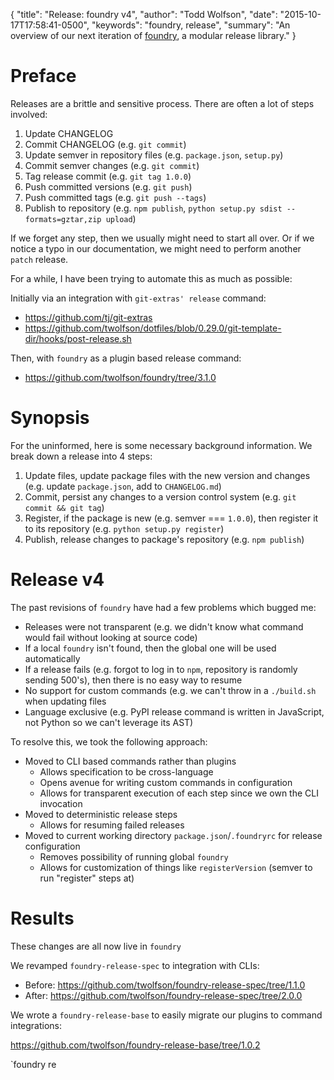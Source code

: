 {
  "title": "Release: foundry v4",
  "author": "Todd Wolfson",
  "date": "2015-10-17T17:58:41-0500",
  "keywords": "foundry, release",
  "summary": "An overview of our next iteration of [foundry](https://github.com/twolfson/foundry), a modular release library."
}

# Preface
Releases are a brittle and sensitive process. There are often a lot of steps involved:

1. Update CHANGELOG
2. Commit CHANGELOG (e.g. `git commit`)
3. Update semver in repository files (e.g. `package.json`, `setup.py`)
4. Commit semver changes (e.g. `git commit`)
5. Tag release commit (e.g. `git tag 1.0.0`)
6. Push committed versions (e.g. `git push`)
7. Push committed tags (e.g. `git push --tags`)
8. Publish to repository (e.g. `npm publish`, `python setup.py sdist --formats=gztar,zip upload`)

If we forget any step, then we usually might need to start all over. Or if we notice a typo in our documentation, we might need to perform another `patch` release.

For a while, I have been trying to automate this as much as possible:

Initially via an integration with `git-extras' release` command:

- https://github.com/tj/git-extras
- https://github.com/twolfson/dotfiles/blob/0.29.0/git-template-dir/hooks/post-release.sh

Then, with `foundry` as a plugin based release command:

- https://github.com/twolfson/foundry/tree/3.1.0

# Synopsis
For the uninformed, here is some necessary background information. We break down a release into 4 steps:

1. Update files, update package files with the new version and changes (e.g. update `package.json`, add to `CHANGELOG.md`)
2. Commit, persist any changes to a version control system (e.g. `git commit && git tag`)
3. Register, if the package is new (e.g. semver === `1.0.0`), then register it to its repository (e.g. `python setup.py register`)
4. Publish, release changes to package's repository (e.g. `npm publish`)

# Release v4
The past revisions of `foundry` have had a few problems which bugged me:

- Releases were not transparent (e.g. we didn't know what command would fail without looking at source code)
- If a local `foundry` isn't found, then the global one will be used automatically
- If a release fails (e.g. forgot to log in to `npm`, repository is randomly sending 500's), then there is no easy way to resume
- No support for custom commands (e.g. we can't throw in a `./build.sh` when updating files
- Language exclusive (e.g. PyPI release command is written in JavaScript, not Python so we can't leverage its AST)

To resolve this, we took the following approach:

- Moved to CLI based commands rather than plugins
    - Allows specification to be cross-language
    - Opens avenue for writing custom commands in configuration
    - Allows for transparent execution of each step since we own the CLI invocation
- Moved to deterministic release steps
    - Allows for resuming failed releases
- Moved to current working directory `package.json`/`.foundryrc` for release configuration
    - Removes possibility of running global `foundry`
    - Allows for customization of things like `registerVersion` (semver to run "register" steps at)

# Results
These changes are all now live in `foundry`


We revamped `foundry-release-spec` to integration with CLIs:

- Before: https://github.com/twolfson/foundry-release-spec/tree/1.1.0
- After: https://github.com/twolfson/foundry-release-spec/tree/2.0.0

We wrote a `foundry-release-base` to easily migrate our plugins to command integrations:

https://github.com/twolfson/foundry-release-base/tree/1.0.2

 `foundry re
